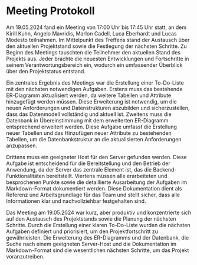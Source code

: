 # Meeting Protokoll 

Am 19.05.2024 fand ein Meeting von 17:00 Uhr bis 17:45 Uhr statt, an dem Kirill Kuhn, Angelo Mavridis, Marlon Cadell, Luca Eberhardt und Lucas Modesto teilnahmen. Im Mittelpunkt des Treffens stand der Austausch über den aktuellen Projektstand sowie die Festlegung der nächsten Schritte. Zu Beginn des Meetings tauschten die Teilnehmer den aktuellen Stand des Projekts aus. Jeder brachte die neuesten Entwicklungen und Fortschritte in seinem Verantwortungsbereich ein, wodurch ein umfassender Überblick über den Projektstatus entstand.

Ein zentrales Ergebnis des Meetings war die Erstellung einer To-Do-Liste mit den nächsten notwendigen Aufgaben. Erstens muss das bestehende ER-Diagramm aktualisiert werden, da weitere Tabellen und Attribute hinzugefügt werden müssen. Diese Erweiterung ist notwendig, um die neuen Anforderungen und Datenstrukturen abzubilden und sicherzustellen, dass das Datenmodell vollständig und aktuell ist. Zweitens muss die Datenbank in Übereinstimmung mit dem erweiterten ER-Diagramm entsprechend erweitert werden. Diese Aufgabe umfasst die Erstellung neuer Tabellen und das Hinzufügen neuer Attribute zu bestehenden Tabellen, um die Datenbankstruktur an die aktualisierten Anforderungen anzupassen.

Drittens muss ein geeigneter Host für den Server gefunden werden. Diese Aufgabe ist entscheidend für die Bereitstellung und den Betrieb der Anwendung, da der Server das zentrale Element ist, das die Backend-Funktionalitäten bereitstellt. Viertens müssen alle erarbeiteten und besprochenen Punkte sowie die detaillierte Ausarbeitung der Aufgaben im Markdown-Format dokumentiert werden. Diese Dokumentation dient als Referenz und Arbeitsgrundlage für das Team und stellt sicher, dass alle Informationen klar und nachvollziehbar festgehalten sind.

Das Meeting am 19.05.2024 war kurz, aber produktiv und konzentrierte sich auf den Austausch des Projektstands sowie die Planung der nächsten Schritte. Durch die Erstellung einer klaren To-Do-Liste wurden die nächsten Aufgaben definiert und priorisiert, um den Projektfortschritt zu gewährleisten. Die Erweiterung des ER-Diagramms und der Datenbank, die Suche nach einem geeigneten Server-Host und die Dokumentation im Markdown-Format sind die wesentlichen nächsten Schritte, um das Projekt voranzutreiben.